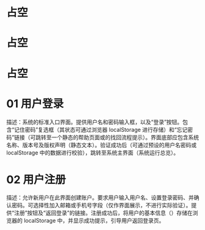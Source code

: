 # 占空

# 占空

# 占空

# 01 用户登录
描述：系统的标准入口界面。提供用户名和密码输入框，以及“登录”按钮。包含“记住密码”复选框（其状态可通过浏览器 localStorage 进行存储）和“忘记密码”链接（可跳转至一个静态的帮助页面或的找回流程提示）。界面底部应包含系统名称、版本号及版权声明（静态文本）。验证成功后（可通过预设的用户名密码或 localStorage 中的数据进行校验），跳转至系统主界面（系统运行总览）。

# 02 用户注册
描述：允许新用户在此界面创建账户。要求用户输入用户名、设置登录密码、并确认密码。可选择性加入邮箱或手机号字段（仅作界面展示，不进行实际验证）。提供“注册”按钮及“返回登录”的链接。注册成功后，将用户的基本信息（）存储在浏览器的 localStorage 中，并显示成功提示，引导用户返回登录页。